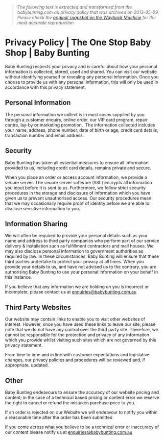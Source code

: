 > *The following text is extracted and transformed from the babybunting.com.au privacy policy that was archived on 2013-05-29. Please check the [original snapshot on the Wayback Machine](https://web.archive.org/web/20130529183042id_/http%3A//www.babybunting.com.au/privacy-policy) for the most accurate reproduction.*

# Privacy Policy | The One Stop Baby Shop | Baby Bunting

Baby Bunting respects your privacy and is careful about how your personal information is collected, stored, used and shared. You can visit our website without identifying yourself or revealing any personal information. Once you choose to provide us with any personal information, this will only be used in accordance with this privacy statement.

## **Personal Information**

The personal information we collect is in most cases supplied by you through a customer enquiry, online order, our VIP card program, repair centre, lay-by or marketing promotion.  The information collected includes your name, address, phone number, date of birth or age, credit card details, transaction number and email address.

## Security

Baby Bunting has taken all essential measures to ensure all information provided to us, including credit card details, remains private and secure.

When you place an order or access account information, we provide a secure server. The secure server software (SSL) encrypts all information you input before it is sent to us. Furthermore, we follow strict security procedures in the storage and disclosure of information which you have given us to prevent unauthorised access. Our security procedures mean that we may occasionally require proof of identity before we are able to disclose sensitive information to you.

## Information Sharing

We will often be required to provide your personal details such as your name and address to third party companies who perform part of our service delivery & installation such as fulfillment contractors and mail houses. We may also disclose personal information to government authorities as required by law. In these circumstances, Baby Bunting will ensure that these third parties undertake to protect your privacy at all times. When you provide your details to us, and have not advised us to the contrary, you are authorising Baby Bunting to use your personal information on your behalf in this instance.

If you believe that any information we are holding on you is incorrect or incomplete, please contact us at [enquiries@babybunting.com.au](mailto:enquiries@babybunting.com.au).

## Third Party Websites

Our website may contain links to enable you to visit other websites of interest. However, once you have used these links to leave our site, please note that we do not have any control over the third party site. Therefore, we cannot be responsible for the protection and privacy of any information which you provide whilst visiting such sites which are not governed by this privacy statement.

From time to time and in line with customer expectations and legislative changes, our privacy policies and procedures will be reviewed and, if appropriate, updated.

## Other

Baby Bunting endeavours to ensure the accuracy of our website pricing and content; in the case of a technical based pricing or content error we reserve the right to cancel or refund the mistaken purchase price to you.

If an order is rejected on our Website we will endeavour to notify you within a reasonable time after the order has been submitted.

If you come across what you believe to be a technical error or inaccuracy of our content please notify us at [enquiries@babybunting.com.au](mailto:enquiries@babybunting.com.au)
